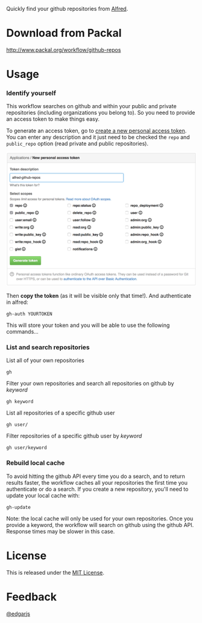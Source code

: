 Quickly find your github repositories from [Alfred](http://www.alfredapp.com/).

# Download from Packal

<http://www.packal.org/workflow/github-repos>


# Usage

### Identify yourself

This workflow searches on github and within your public and private repositories (including organizations you belong to). So you need to provide an access token to make things easy.

To generate an access token, go to [create a new personal access token](https://github.com/settings/tokens/new). You can enter any description and it just need to be checked the `repo` and `public_repo` option (read private and public repositories).

![Howto create access token](help_create-accesstoken.png)

Then **copy the token** (as it will be visible only that time!). And authenticate in alfred:

    gh-auth YOURTOKEN

This will store your token and you will be able to use the following commands...

### List and search repositories

List all of your own repositories
    
    gh

Filter your own repositories and search all repositories on github by *keyword*

    gh keyword

List all repositories of a specific github user

    gh user/

Filter repositories of a specific github user by *keyword*

    gh user/keyword

### Rebuild local cache

To avoid hitting the github API every time you do a search, and to return results faster, the workflow caches all your repositories the first time you authenticate or do a search. If you create a new repository, you'll need to update your local cache with:

    gh-update

Note: the local cache will only be used for your own repositories. Once you provide a keyword, the workflow will search on github using the github API. Response times may be slower in this case.

# License

This is released under the [MIT License](http://opensource.org/licenses/MIT).

# Feedback

[@edgarjs](http://twitter.com/edgarjs)
